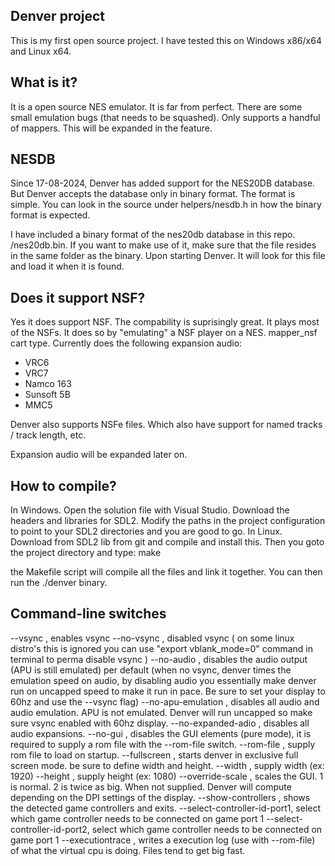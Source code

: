 Denver project
--------------
This is my first open source project. I have tested this on Windows x86/x64 and Linux x64.


What is it?
-----------
It is a open source NES emulator. It is far from perfect. There are some small emulation bugs (that needs to be squashed). 
Only supports a handful of mappers. This will be expanded in the feature.

NESDB
-----
Since 17-08-2024, Denver has added support for the NES20DB database. But Denver accepts the database only in binary format. The format is simple. You can look in the source under helpers/nesdb.h in how the binary format is expected.

I have included a binary format of the nes20db database in this repo. /nes20db.bin. If you want to make use of it, make sure that the file resides in the same folder as the binary. Upon starting Denver. It will look for this file and load it when it is found.

Does it support NSF?
--------------------
Yes it does support NSF. The compability is suprisingly great. It plays most of the NSFs. 
It does so by "emulating" a NSF player on a NES. mapper_nsf cart type.
Currently does the following expansion audio:
* VRC6
* VRC7
* Namco 163
* Sunsoft 5B
* MMC5

Denver also supports NSFe files. Which also have support for named tracks / track length, etc.

Expansion audio will be expanded later on.

How to compile?
---------------
In Windows. Open the solution file with Visual Studio. Download the headers and libraries for SDL2. Modify the paths in the project configuration to point to your SDL2 directories and you are good to go.
In Linux. Download from SDL2 lib from git and compile and install this. Then you goto the project directory and type: make

the Makefile script will compile all the files and link it together. You can then run the ./denver binary.


Command-line switches
---------------------
--vsync			, enables vsync
--no-vsync		, disabled vsync ( on some linux distro's this is ignored you can use "export vblank_mode=0" command in terminal to perma disable vsync )
--no-audio		, disables the audio output (APU is still emulated)
			  per default (when no vsync, denver times the emulation speed on audio, by disabling audio you essentially make denver run on uncapped speed
			  to make it run in pace. Be sure to set  your display to 60hz and use the --vsync flag)
--no-apu-emulation	, disables all audio and audio emulation. APU is not emulated. Denver will run uncapped so make sure vsync enabled with 60hz display.
--no-expanded-adio	, disables all audio expansions.
--no-gui		, disables the GUI elements (pure mode), it is required to supply a rom file with the --rom-file switch.
--rom-file		, supply rom file to load on startup.
--fullscreen		, starts denver in exclusive full screen mode. be sure to define width and height.
--width	<width>		, supply width (ex: 1920)
--height <height>	, supply height (ex: 1080)
--override-scale <scale>, scales the GUI. 1 is normal. 2 is twice as big. When not supplied. Denver will compute depending on the DPI settings of the display.
--show-controllers	, shows the detected game controllers and exits.
--select-controller-id-port1, select which game controller needs to be connected on game port 1
--select-controller-id-port2, select which game controller needs to be connected on game port 1
--executiontrace	, writes a execution log (use with --rom-file) of what the virtual cpu is doing. Files tend to get big fast.

